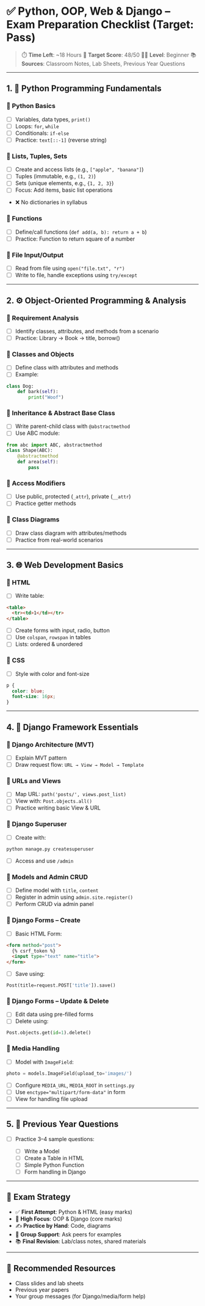 
# ✅ Python, OOP, Web & Django – Exam Preparation Checklist (Target: Pass)

> ⏱️ **Time Left**: \~18 Hours
> 🎯 **Target Score**: 48/50
> 🧑‍💻 **Level**: Beginner
> 📚 **Sources**: Classroom Notes, Lab Sheets, Previous Year Questions

---

## 1. 🐍 Python Programming Fundamentals

### 🔹 Python Basics

* [ ] Variables, data types, `print()`
* [ ] Loops: `for`, `while`
* [ ] Conditionals: `if-else`
* [ ] Practice: `text[::-1]` (reverse string)

### 🔹 Lists, Tuples, Sets

* [ ] Create and access lists (e.g., `["apple", "banana"]`)
* [ ] Tuples (immutable, e.g., `(1, 2)`)
* [ ] Sets (unique elements, e.g., `{1, 2, 3}`)
* [ ] Focus: Add items, basic list operations
* ❌ No dictionaries in syllabus

### 🔹 Functions

* [ ] Define/call functions (`def add(a, b): return a + b`)
* [ ] Practice: Function to return square of a number

### 🔹 File Input/Output

* [ ] Read from file using `open("file.txt", "r")`
* [ ] Write to file, handle exceptions using `try/except`

---

## 2. ⚙️ Object-Oriented Programming & Analysis

### 🔹 Requirement Analysis

* [ ] Identify classes, attributes, and methods from a scenario
* [ ] Practice: Library → Book → title, borrow()

### 🔹 Classes and Objects

* [ ] Define class with attributes and methods
* [ ] Example:

```python
class Dog:
    def bark(self):
        print("Woof")
```

### 🔹 Inheritance & Abstract Base Class

* [ ] Write parent-child class with `@abstractmethod`
* [ ] Use ABC module:

```python
from abc import ABC, abstractmethod
class Shape(ABC):
    @abstractmethod
    def area(self):
        pass
```

### 🔹 Access Modifiers

* [ ] Use public, protected (`_attr`), private (`__attr`)
* [ ] Practice getter methods

### 🔹 Class Diagrams

* [ ] Draw class diagram with attributes/methods
* [ ] Practice from real-world scenarios

---

## 3. 🌐 Web Development Basics

### 🔹 HTML

* [ ] Write table:

```html
<table>
  <tr><td>1</td></tr>
</table>
```

* [ ] Create forms with input, radio, button
* [ ] Use `colspan`, `rowspan` in tables
* [ ] Lists: ordered & unordered

### 🔹 CSS

* [ ] Style with color and font-size

```css
p {
  color: blue;
  font-size: 16px;
}
```

---

## 4. 🚀 Django Framework Essentials

### 🔹 Django Architecture (MVT)

* [ ] Explain MVT pattern
* [ ] Draw request flow: `URL → View → Model → Template`

### 🔹 URLs and Views

* [ ] Map URL: `path('posts/', views.post_list)`
* [ ] View with: `Post.objects.all()`
* [ ] Practice writing basic View & URL

### 🔹 Django Superuser

* [ ] Create with:

```bash
python manage.py createsuperuser
```

* [ ] Access and use `/admin`

### 🔹 Models and Admin CRUD

* [ ] Define model with `title`, `content`
* [ ] Register in admin using `admin.site.register()`
* [ ] Perform CRUD via admin panel

### 🔹 Django Forms – Create

* [ ] Basic HTML Form:

```html
<form method="post">
  {% csrf_token %}
  <input type="text" name="title">
</form>
```

* [ ] Save using:

```python
Post(title=request.POST['title']).save()
```

### 🔹 Django Forms – Update & Delete

* [ ] Edit data using pre-filled forms
* [ ] Delete using:

```python
Post.objects.get(id=1).delete()
```

### 🔹 Media Handling

* [ ] Model with `ImageField`:

```python
photo = models.ImageField(upload_to='images/')
```

* [ ] Configure `MEDIA_URL`, `MEDIA_ROOT` in `settings.py`
* [ ] Use `enctype="multipart/form-data"` in form
* [ ] View for handling file upload

---

## 5. 📜 Previous Year Questions

* [ ] Practice 3–4 sample questions:

  * [ ] Write a Model
  * [ ] Create a Table in HTML
  * [ ] Simple Python Function
  * [ ] Form handling in Django

---

## 📌 Exam Strategy

* ✅ **First Attempt**: Python & HTML (easy marks)
* 🎯 **High Focus**: OOP & Django (core marks)
* ✍️ **Practice by Hand**: Code, diagrams
* 🤝 **Group Support**: Ask peers for examples
* 📚 **Final Revision**: Lab/class notes, shared materials

---

## 📁 Recommended Resources

* Class slides and lab sheets
* Previous year papers
* Your group messages (for Django/media/form help)
